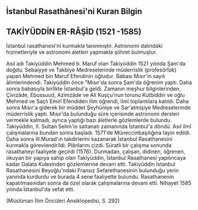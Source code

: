 ## İstanbul Rasathânesi'ni Kuran Bilgin

## TAKİYÜDDİN ER-RÂŞİD (1521 -1585)

İstanbul rasathanesi'ni kurmakla tanınmıştır. Astronomi da­lındaki hizmetleriyle ve astronomi aletleri yapmakla şöhret bul­muştur.

Asıl adı Takiyüddin Mehmed b. Maruf olan Takiyüddin 1521 yılında Şam'da doğdu. Sebaiyye ve Takbiye Medreselerinde mü­derrislik (profesörlük) yapan Mehmed bin Maruf Efendinin oğ­ludur. Babası Mısır'ın sayılı âlimlerindendi. Takiyüddin önce "Mısır'da sonra Şam'da öğrenim yaptı. Daha sonra babasıyla bir­likte İstanbul'a geldi. Zamanın meşhur bilginlerinden, Çivizâde, Ebussuud, Azimzâde ve Ali Kuşçu'nun torunu Kutbiddin ve oğ­lu Mehmed ve Saçlı Emirî Efendiden ilim öğrendi, ilmî toplantı­lara katıldı. Daha sonra Mısır'a giderek bir müddet Şeyhüniye ve Sar'atmişiye Medreselerinde müderrislik yaptı. Mısır'da bulun­duğu süre içerisinde astronomi dersleri vermekle kalmadı, ayrıca yaptığı bazı âletlerle gözlemlerde bulundu. Takiyüddin, II. Sul­tan Selim'in saltanatı zamanında İstanbul'a döndü. Asıl ilmî ça­lışmalarına bundan sonra başladı. 1571'de Müneccinbaşılığına tayin edildi. Daha sonra III.Murad'ın takdirlerini kazanarak İs­tanbul Rasathanesini kurmakla görevlendirildi. Plânlarını çizdi. Süratli bir çalışma sonunda rasathaneyi faaliyete geçirdi (1576). Durmadan, çalışan, didinen, öğrenen, okuyan bir yapıya  sahip olan Takiyüddin, İstanbul Rasathanesi yapılıncaya kadar Galata Kulesinden gözlemlerine devam etti. Takiyüddin İstanbul Rasathanesini Beyoğlu'ndaki Fransız Sefarethanesinin bulunduğu ye­rin yanında kurdurdu ve burada 4 sene faaliyette bulundu. Rasat­hanenin kapatılmasından sonra da özel olarak çalışmalarına de­vam etti. Nihayet 1585 yılında İstanbul'da vefat etti.

(Müslüman İlim Öncüleri Ansiklopedisi, S. 292)
